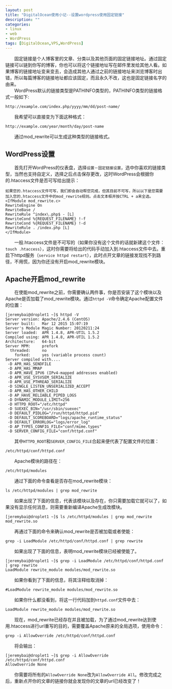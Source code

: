 ```yaml
---
layout: post
title: "DigitalOcean使用小记--设置wordpress使用固定链接"
description: ""
categories: 
- linux
- web
- WordPress
tags: [DigitalOcean,VPS,WordPress]
---
```


　　固定链接是个人博客里的文章、分类以及其他页面的固定链接地址。通过固定链接可以链到你写的博客，你也可以将这个链接地址写在邮件里发给其他人看。如果博客的链接地址变来变去，会造成其他人通过之前的链接地址来浏览博客时出错，所以每篇博客的链接地址都应该固定，而且永久不改，这也是固定链接名字的由来。  
　　WordPress默认的链接类型是PATHINFO类型的，PATHINFO类型的链接格式一般如下:

	http://example.com/index.php/yyyy/mm/dd/post-name/
　　我希望可以直接变为下面这种格式：  

	http://example.com/year/month/day/post-name
　　通过mod_rewrite可以生成这种类型的链接格式。 
## WordPress设置 
　　首先打开WordPress的仪表盘，选择`设置－固定链接设置`，选中你喜欢的链接类型，当然也支持自定义，选择之后点击保存更改，这时WordPress会根据你的.htaccess文件是否可写给出提示：  

	如果您的.htaccess文件可写，我们即会自动帮您完成，但其目前不可写，所以以下是您需要加入您的.htaccess文件中的mod_rewrite规则。点击文本框并按CTRL + a来全选。
	<IfModule mod_rewrite.c>
	RewriteEngine On
	RewriteBase /
	RewriteRule ^index\.php$ - [L]
	RewriteCond %{REQUEST_FILENAME} !-f
	RewriteCond %{REQUEST_FILENAME} !-d
	RewriteRule . /index.php [L]
	</IfModule>
　　一般.htaccess文件是不可写的（如果你没有这个文件的话就新建这个文件：`touch .htaccess`），这时你需要将给出的代码手动加入到.htaccess文件中去。重启下httpd服务（`service httpd restart`），此时点开文章的链接发现找不到路径，不用慌，因为你还没有开启mod_rewrite模块。  
## Apache开启mod_rewrite　　
　　在使能mod_rewrite之前，你需要确认两件事，你是否安装了这个模块以及Apache是否加载了mod_rewrite模块。通过`httpd -V`命令确定Apache配置文件的位置： 
 
	[jeremybai@droplet1 ~]$ httpd -V
	Server version: Apache/2.4.6 (CentOS)
	Server built:   Mar 12 2015 15:07:19
	Server's Module Magic Number: 20120211:24
	Server loaded:  APR 1.4.8, APR-UTIL 1.5.2
	Compiled using: APR 1.4.8, APR-UTIL 1.5.2
	Architecture:   64-bit
	Server MPM:     prefork
	  threaded:     no
	    forked:     yes (variable process count)
	Server compiled with....
	 -D APR_HAS_SENDFILE
	 -D APR_HAS_MMAP
	 -D APR_HAVE_IPV6 (IPv4-mapped addresses enabled)
	 -D APR_USE_SYSVSEM_SERIALIZE
	 -D APR_USE_PTHREAD_SERIALIZE
	 -D SINGLE_LISTEN_UNSERIALIZED_ACCEPT
	 -D APR_HAS_OTHER_CHILD
	 -D AP_HAVE_RELIABLE_PIPED_LOGS
	 -D DYNAMIC_MODULE_LIMIT=256
	 -D HTTPD_ROOT="/etc/httpd"
	 -D SUEXEC_BIN="/usr/sbin/suexec"
	 -D DEFAULT_PIDLOG="/run/httpd/httpd.pid"
	 -D DEFAULT_SCOREBOARD="logs/apache_runtime_status"
	 -D DEFAULT_ERRORLOG="logs/error_log"
	 -D AP_TYPES_CONFIG_FILE="conf/mime.types"
	 -D SERVER_CONFIG_FILE="conf/httpd.conf"
　　其中`HTTPD_ROOT`和`SERVER_CONFIG_FILE`合起来便代表了配置文件的位置：   

	/etc/httpd/conf/httpd.conf
　　Apache模块的路径在： 
 
	/etc/httpd/modules
　　通过下面的命令查看是否存在mod_rewrite模块：
  
	ls /etc/httpd/modules | grep mod_rewrite
　　如果出现了下面的信息，代表该模块以及存在，你只需要加载它就可以了，如果没有显示任何消息，则需要重新编译Apache生成改模块。  

	[jeremybai@droplet1 ~]$ ls /etc/httpd/modules | grep mod_rewrite
	mod_rewrite.so
　　再通过下面的命令来确认mod_rewrite是否被加载或者使能： 
 
	grep -i LoadModule /etc/httpd/conf/httpd.conf | grep rewrite
　　如果出现了下面的信息，表明mod_rewrite模块已经被使能了。

	[jeremybai@droplet1 ~]$ grep -i LoadModule /etc/httpd/conf/httpd.conf | grep rewrite
	LoadModule rewrite_module modules/mod_rewrite.so
　　如果你看到了下面的信息，将其注释给取消掉：    

	#LoadModule rewrite_module modules/mod_rewrite.so
　　如果你什么都没看到，将这一行代码加到`httpd.conf`文件中去：  

	LoadModule rewrite_module modules/mod_rewrite.so
　　现在，mod_rewrite已经存在并且被加载，为了通过mod_rewrite达到使用.htaccess进行url重写的目的，需要覆盖Apache原来的全局选项，使用命令：   

	grep -i AllowOverride /etc/httpd/conf/httpd.conf
　　将会输出：  

	[jeremybai@droplet1 ~]$ grep -i AllowOverride /etc/httpd/conf/httpd.conf
    AllowOverride None
　　你需要将所有的`AllowOverride None`改为`AllowOverride All`。修改完成之后，重新点开你的文章的链接你就会发现你的文章的url已经改变了！
　　
　　
　　
　　